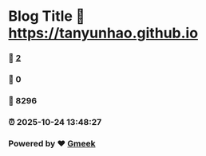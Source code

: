 # Blog Title :link: https://tanyunhao.github.io 
### :page_facing_up: [2](https://tanyunhao.github.io/tag.html) 
### :speech_balloon: 0 
### :hibiscus: 8296 
### :alarm_clock: 2025-10-24 13:48:27 
### Powered by :heart: [Gmeek](https://github.com/Meekdai/Gmeek)
